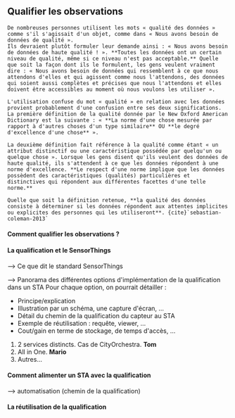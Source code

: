 ## Qualifier les observations

```{admonition} Définitions
De nombreuses personnes utilisent les mots « qualité des données » comme s'il s'agissait d'un objet, comme dans « Nous avons besoin de données de qualité ».
Ils devraient plutôt formuler leur demande ainsi : « Nous avons besoin de données de haute qualité ! ». **Toutes les données ont un certain niveau de qualité, même si ce niveau n'est pas acceptable.** Quelle que soit la façon dont ils le formulent, les gens veulent vraiment dire : « Nous avons besoin de données qui ressemblent à ce que nous attendons d'elles et qui agissent comme nous l'attendons, des données qui soient aussi complètes et précises que nous l'attendons et elles doivent être accessibles au moment où nous voulons les utiliser ».

L'utilisation confuse du mot « qualité » en relation avec les données provient probablement d'une confusion entre ses deux significations. La première définition de la qualité donnée par le New Oxford American Dictionary est la suivante : « **La norme d'une chose mesurée par rapport à d'autres choses d'un type similaire** OU **le degré d'excellence d'une chose** ».

La deuxième définition fait référence à la qualité comme étant « un attribut distinctif ou une caractéristique possédée par quelqu'un ou quelque chose ». Lorsque les gens disent qu'ils veulent des données de haute qualité, ils s'attendent à ce que les données répondent à une norme d'excellence. **Le respect d'une norme implique que les données possèdent des caractéristiques (qualités) particulières et distinctives qui répondent aux différentes facettes d'une telle norme.**

Quelle que soit la définition retenue, **la qualité des données consiste à déterminer si les données répondent aux attentes implicites ou explicites des personnes qui les utiliseront**. {cite}`sebastian-coleman-2013`
```

#### Comment qualifier les observations ?

#### La qualification et le SensorThings 

--> Ce que dit le standard SensorThings

--> Panorama des différentes options d'implémentation de la qualification dans un STA
Pour chaque option, on pourrait détailler :
- Principe/explication
- Illustration par un schéma, une capture d'écran, ...
- Détail du chemin de la qualification du capteur au STA
- Exemple de réutilisation : requête, viewer, ...
- Cout/gain en terme de stockage, de temps d'accès, ...

1. 2 services distincts. Cas de CityOrchestra. **Tom**
2. All in One. **Mario**
3. Autres...

#### Comment alimenter un STA avec la qualification

--> automatisation (chemin de la qualification)

#### La réutilisation de la qualification
